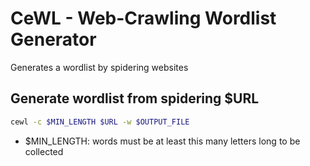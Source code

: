# CeWL - Web-Crawling Wordlist Generator

Generates a wordlist by spidering websites

## Generate wordlist from spidering $URL

```bash
cewl -c $MIN_LENGTH $URL -w $OUTPUT_FILE
```

* $MIN_LENGTH: words must be at least this many letters long to be collected
